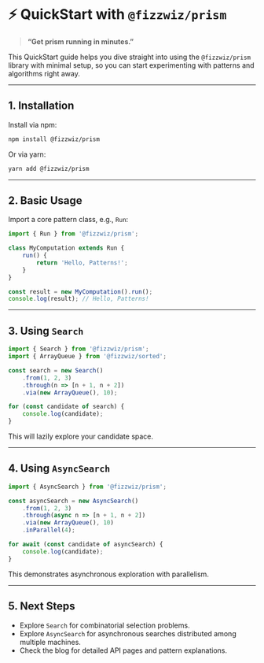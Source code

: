 # ⚡ QuickStart with `@fizzwiz/prism`

> **“Get prism running in minutes.”**

This QuickStart guide helps you dive straight into using the `@fizzwiz/prism` library with minimal setup, so you can start experimenting with patterns and algorithms right away.

---

## 1. Installation

Install via npm:

```bash
npm install @fizzwiz/prism
```

Or via yarn:

```bash
yarn add @fizzwiz/prism
```

---

## 2. Basic Usage

Import a core pattern class, e.g., `Run`:

```javascript
import { Run } from '@fizzwiz/prism';

class MyComputation extends Run {
    run() {
        return 'Hello, Patterns!';
    }
}

const result = new MyComputation().run();
console.log(result); // Hello, Patterns!
```

---

## 3. Using `Search`

```javascript
import { Search } from '@fizzwiz/prism';
import { ArrayQueue } from '@fizzwiz/sorted';

const search = new Search()
    .from(1, 2, 3)
    .through(n => [n + 1, n + 2])
    .via(new ArrayQueue(), 10);

for (const candidate of search) {
    console.log(candidate);
}
```

This will lazily explore your candidate space.

---

## 4. Using `AsyncSearch`

```javascript
import { AsyncSearch } from '@fizzwiz/prism';

const asyncSearch = new AsyncSearch()
    .from(1, 2, 3)
    .through(async n => [n + 1, n + 2])
    .via(new ArrayQueue(), 10)
    .inParallel(4);

for await (const candidate of asyncSearch) {
    console.log(candidate);
}
```

This demonstrates asynchronous exploration with parallelism.

---

## 5. Next Steps

* Explore `Search` for combinatorial selection problems.
* Explore `AsyncSearch` for asynchronous searches distributed among multiple machines.
* Check the blog for detailed API pages and pattern explanations.

